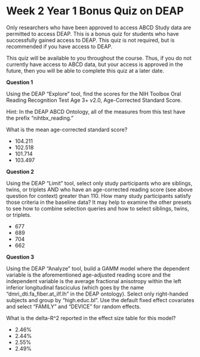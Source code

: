 # Week 2 Year 1 Bonus Quiz on DEAP

Only researchers who have been approved to access ABCD Study data are permitted to access DEAP. This is a bonus quiz for students who have successfully gained access to DEAP. This quiz is not required, but is recommended if you have access to DEAP.

This quiz will be available to you throughout the course. Thus, if you do not currently have access to ABCD data, but your access is approved in the future, then you will be able to complete this quiz at a later date.

**Question 1**

Using the DEAP “Explore” tool, find the scores for the NIH Toolbox Oral Reading Recognition Test Age 3+ v2.0, Age-Corrected Standard Score.

Hint: In the DEAP ABCD Ontology, all of the measures from this test have the prefix “nihtbx_reading.”

What is the mean age-corrected standard score?

- 104.211
- 102.518
- 101.714
- 103.497

**Question 2**

Using the DEAP “Limit” tool, select only study participants who are siblings, twins, or triplets AND who have an age-corrected reading score (see above question for context) greater than 110. How many study participants satisfy those criteria in the baseline data? It may help to examine the other presets to see how to combine selection queries and how to select siblings, twins, or triplets.

- 677
- 689
- 704
- 662

**Question 3**

Using the DEAP “Analyze” tool, build a GAMM model where the dependent variable is the aforementioned age-adjusted reading score and the independent variable is the average fractional anisotropy within the left inferior longitudinal fasciculus (which goes by the name “dmri_dti.fa_fiber.at_ilf.lh” in the DEAP ontology). Select only right-handed subjects and group by “high.educ.bl”. Use the default fixed effect covariates and select “FAMILY” and “DEVICE” for random effects.

What is the delta-R^2 reported in the effect size table for this model?

- 2.46%
- 2.44%
- 2.55%
- 2.49%
